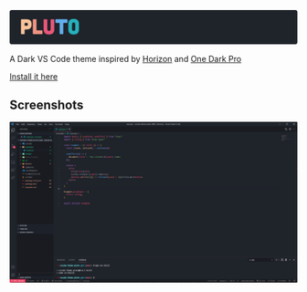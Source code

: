 ![Pluto](/images/header.png)

A Dark VS Code theme inspired by [Horizon](https://marketplace.visualstudio.com/items?itemName=jolaleye.horizon-theme-vscode) and [One Dark Pro](https://marketplace.visualstudio.com/items?itemName=zhuangtongfa.Material-theme)

[Install it here](https://marketplace.visualstudio.com/items?itemName=mantasmikal.vscode-theme-pluto)
## Screenshots

![UI and React code example](/images/example1.png)